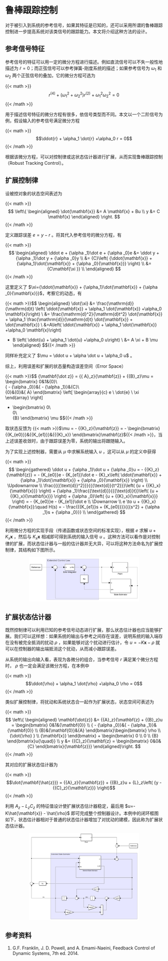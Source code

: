 # 鲁棒跟踪控制


对于被引入到系统的参考信号，如果其特征是已知的，还可以采用所谓的鲁棒跟踪控制进一步提高系统对该类信号的跟踪能力。本文将介绍这种方法的设计。

<!--more-->

## 参考信号特征

参考信号的特征可以用一定的微分方程进行描述。例如直流信号可以不失一般性地描述为 $\dot{r}=0$；而正弦信号可以参考弹簧-刚度系统的描述；如果参考信号为
$\omega_1$ 和 $\omega_2$ 两个正弦信号的叠加，它的微分方程可选为

{{< math >}}$$r^{(4)}+(\omega_1^2+\omega_2^2)r^{(2)} + \omega_1^2\omega_2^2 =0$${{< /math >}}

用于描述信号特征的微分方程有很多，依信号类型而不同。本文以一个二阶信号为例，假设输入的参考信号满足微分方程

{{< math >}}$$\ddot{r} + \alpha_1 \dot{r} +\alpha_0 r = 0$${{< /math >}}

根据该微分方程，可以对控制律或这状态估计器进行扩展，从而实现鲁棒跟踪控制（Robust Tracking Control）。


## 扩展控制律

设被控对象的状态空间表述为

{{< math >}}$$
\left\{
\begin{aligned}
\dot{\mathbf{x}} &= A \mathbf{x} + Bu  \\
y &= C \mathbf{x}
\end{aligned}
\right.
$${{< /math >}}

定义跟踪误差 $e=y-r$ 。将其代入参考信号的微分方程，有

{{< math >}}$$
\begin{aligned}
\ddot e + {\alpha _1}\dot e + {\alpha _0}e &= \ddot y + {\alpha _1}\dot y + {\alpha _0}y \\ 
&= {C}\left( {\ddot{\mathbf{x}} + {\alpha_1}\dot{\mathbf{x}} + {\alpha _0}{\mathbf{x}}} \right) \\ 
&= {C\mathbf{\xi }} \\ 
\end{aligned}
$${{< /math >}}

这里定义了 $\xi={\ddot{\mathbf{x}} + {\alpha_1}\dot{\mathbf{x}} + {\alpha _0}{\mathbf{x}}}$，考察它的动态，有

{{< math >}}$$
\begin{aligned}
\dot{\xi} &= \frac{\mathrm{d}}{\mathrm{d}t} \left( \ddot{\mathbf{x}} + \alpha_1 \dot{\mathbf{x}} +\alpha_0 \mathbf{x}\right) \\
&= \frac{\mathrm{d}^2}{\mathrm{d}t^2}  \dot{\mathbf{x}} + \alpha_1 \frac{\mathrm{d}}{\mathrm{d}t} \dot{\mathbf{x}} + \dot{\mathbf{x}} \\
&=A\left( \ddot{\mathbf{x}} + \alpha_1 \dot{\mathbf{x}} +\alpha_0 \mathbf{x}\right)
+ B \left( \ddot{u} + \alpha_1 \dot{u} +\alpha_0 u\right) \\
&= A \xi + B \mu
\end{aligned}
$${{< /math >}}

同样补充定义了 $\mu  = \ddot u + \alpha \dot u + \alpha_0 u$ 。

综上，利用误差和扩展的状态量构造误差空间（Error Space）

{{< math >}}$$
{\mathbf{\dot z}} = {{ A}_z}{\mathbf{z}} + {{B}_z}\mu =
\begin{bmatrix}
0&1&{0}\\\
{ - {\alpha _0}}&{ - {\alpha _1}}&{C}\\\
{0}&{0}&{ A}
\end{bmatrix}
\left[
\begin{array}{c}
e \\ \dot{e} \\ \xi
\end{array} \right]
+ \begin{bmatrix}
0\\\
0\\\
{B}
\end{bmatrix} \mu
$${{< /math >}}

取状态反馈为 {{< math >}}$\mu = - {{K}_z}{\mathbf{z}} = - \begin{bmatrix} {{K_{e0}}}&{{K_{e1}}}&{{{K}_x}} \end{bmatrix}\mathbf{z}${{< /math >}}，当上述误差收敛时，由于跟踪误差为零，系统的输出将跟随输入。

为了实现上述控制器，需要从 $\mu$ 中求解系统输入 $u$ ，这可以从 $\mu$ 的定义中获得

{{< math >}}$$
\begin{gathered}
\ddot u + {\alpha _1}\dot u + {\alpha _0}u =  - {{K}_z}{\mathbf{z}} =  - {K_{e0}}e - {K_{e1}}\dot e - {K}_x\left( \ddot{\mathbf{x}} + {\alpha _1}\dot{\mathbf{x}} + {\alpha _0}{\mathbf{x}} \right) \\ 
\Updownarrow  \\ 
\frac{{{{\text{d}}^2}}}{{{\text{d}}{t^2}}}\left( {u + {{K}_x}{\mathbf{x}}} \right) + {\alpha _1}\frac{{\text{d}}}{{{\text{d}}t}}\left( {u + {{K}_x}{\mathbf{x}}} \right) + {\alpha _0}\left( {u + {{K}_x}{\mathbf{x}}} \right) =  - {K_{e0}}e - {K_{e1}}\dot e \\ 
\Downarrow  \\ 
e \to u + {{K}_x}{\mathbf{x}}:\quad H(s) =  - \frac{{{K_{e1}}s + {K_{e0}}}}{{{s^2} + {\alpha _1}s + {\alpha _0}}} \\ 
\end{gathered}
$${{< /math >}}

利用微分方程的实现手段（传递函数或状态空间的标准实现），根据 $e$ 求解 $u + {{K}_x}{\mathbf{x}}$ ，然后与 ${{K}_x}{\mathbf{x}}$ 相减即可得到系统的输入信号 $u$ 。这种方法可以看作是对控制律的扩展，而状态估计器与一般的估计器并无大异，可以将这种方法命名为扩展控制律，其结构如下图所示。

<div align=center>
    <img src=tracking1.png width=70% />
</div>

## 扩展状态估计器

既然控制律可以利用已知的参考信号动态进行扩展，那么状态估计器也应当能够扩展。我们可以这样想：如果系统的输出与参考之间存在误差，说明系统的输入端存在没有被完全抵消的扰动 $\rho$ ，如果能够对这个扰动进行估计，令 $u=-K\mathbf{x}-\rho$ 就可以在控制器的输出端抵消这个扰动，从而减小跟踪误差。

从系统的输出向输入看，表现为各微分的组合，当参考信号 $r$ 满足某个微分方程时， $\rho$ 也一定会满足该微分方程，在本例中

{{< math >}}$$\ddot{\rho} + \alpha_1 \dot{\rho} +\alpha_0 \rho = 0$${{< /math >}}

类似扩展控制律，将扰动和系统状态合一起作为扩展状态，状态空间可表述为

{{< math >}}$$
\left\{ \begin{aligned}
\mathbf{\dot{z}} &= {{A}_z}{\mathbf{z} + {{B}_z}u = \begin{bmatrix}
0&1&{\mathbf{0}} \\ 
{ - {\alpha _0}}&{ - {\alpha _1}}&{\mathbf{0}} \\ 
{B}&{\mathbf{0}}&{A} 
\end{bmatrix}\begin{bmatrix}
\rho  \\ 
{\dot{\rho} } \\ 
{\mathbf{x}} 
\end{bmatrix} + \begin{bmatrix}
0 \\ 
0 \\ 
{B} 
\end{bmatrix}u{\quad}} \\ 
y &= {{C}_z}{\mathbf{z} = \begin{bmatrix}
0&0&{C} 
\end{bmatrix}{\mathbf{z}}} 
\end{aligned}\right.
$${{< /math >}}

其对应的扩展状态估计器为

{{< math >}}$$\dot{\mathbf{\hat{z}}} = {{A}_z}{\mathbf{z}} + {{B}_z}u + {L}_z\left( {y - {{C}_z}{\mathbf{z}}} \right)$${{< /math >}}

利用 ${{A}_z} - {{L}_z}{{C}_z}$ 的特征值设计使扩展状态估计器稳定，最后用 $u=-K\hat{\mathbf{x}} - \hat{\rho}$ 即可完成整个控制器设计。本例中的闭环框图如下，状态估计器相对于普通的状态估计器增加了对扰动的建模，因此称为扩展状态估计器。

<div align=center>
    <img src=tracking2.png width=70% />
</div>

## 参考资料

1. G.F. Franklin, J. D. Powell, and A. Emami-Naeini, Feedback Control of Dynamic Systems, 7th ed. 2014.

